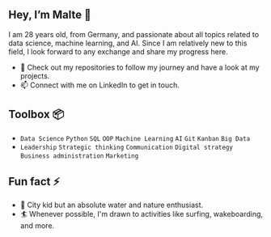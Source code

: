 ## Hey, I’m Malte 👋
I am 28 years old, from Germany, and passionate about all topics related to data science, machine learning, and AI. Since I am relatively new to this field, I look forward to any exchange and share my progress here.
- 📝 Check out my repositories to follow my journey and have a look at my projects.
- 📫 Connect with me on LinkedIn to get in touch.
## Toolbox 📦
- `Data Science` `Python` `SQL` `OOP` `Machine Learning` `AI` `Git` `Kanban` `Big Data`
- `Leadership` `Strategic thinking` `Communication` `Digital strategy` `Business administration` `Marketing`
## Fun fact ⚡ 
- 🌊 City kid but an absolute water and nature enthusiast.
- 🏄 Whenever possible, I'm drawn to activities like surfing, wakeboarding, and more.
